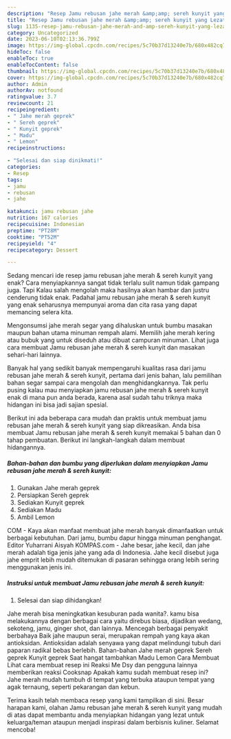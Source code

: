 ```yaml
---
description: "Resep Jamu rebusan jahe merah &amp;amp; sereh kunyit yang Lezat Sekali"
title: "Resep Jamu rebusan jahe merah &amp;amp; sereh kunyit yang Lezat Sekali"
slug: 1135-resep-jamu-rebusan-jahe-merah-and-amp-sereh-kunyit-yang-lezat-sekali
category: Uncategorized
date: 2023-06-10T02:13:36.799Z
image: https://img-global.cpcdn.com/recipes/5c70b37d13240e7b/680x482cq70/jamu-rebusan-jahe-merah-sereh-kunyit-foto-resep-utama.jpg
hideToc: false
enableToc: true
enableTocContent: false
thumbnail: https://img-global.cpcdn.com/recipes/5c70b37d13240e7b/680x482cq70/jamu-rebusan-jahe-merah-sereh-kunyit-foto-resep-utama.jpg
cover: https://img-global.cpcdn.com/recipes/5c70b37d13240e7b/680x482cq70/jamu-rebusan-jahe-merah-sereh-kunyit-foto-resep-utama.jpg
author: Admin
authorAv: notfound
ratingvalue: 3.7
reviewcount: 21
recipeingredient:
- " Jahe merah geprek"
- " Sereh geprek"
- " Kunyit geprek"
- " Madu"
- " Lemon"
recipeinstructions:

- "Selesai dan siap dinikmati!"
categories:
- Resep
tags:
- jamu
- rebusan
- jahe

katakunci: jamu rebusan jahe 
nutrition: 167 calories
recipecuisine: Indonesian
preptime: "PT28M"
cooktime: "PT52M"
recipeyield: "4"
recipecategory: Dessert

---
```



Sedang mencari ide resep jamu rebusan jahe merah &amp; sereh kunyit yang enak? Cara menyiapkannya sangat tidak terlalu sulit namun tidak gampang juga. Tapi Kalau salah mengolah maka hasilnya akan hambar dan justru cenderung tidak enak. Padahal jamu rebusan jahe merah &amp; sereh kunyit yang enak seharusnya mempunyai aroma dan cita rasa yang dapat memancing selera kita.


Mengonsumsi jahe merah segar yang dihaluskan untuk bumbu masakan maupun bahan utama minuman rempah alami. Memilih jahe merah kering atau bubuk yang untuk diseduh atau dibuat campuran minuman. Lihat juga cara membuat Jamu rebusan jahe merah &amp; sereh kunyit dan masakan sehari-hari lainnya.

Banyak hal yang sedikit banyak mempengaruhi kualitas rasa dari jamu rebusan jahe merah &amp; sereh kunyit, pertama dari jenis bahan, lalu pemilihan bahan segar sampai cara mengolah dan menghidangkannya. Tak perlu pusing kalau mau menyiapkan jamu rebusan jahe merah &amp; sereh kunyit enak di mana pun anda berada, karena asal sudah tahu triknya maka hidangan ini bisa jadi sajian spesial.


Berikut ini ada beberapa cara mudah dan praktis untuk membuat jamu rebusan jahe merah &amp; sereh kunyit yang siap dikreasikan. Anda bisa membuat Jamu rebusan jahe merah &amp; sereh kunyit memakai 5 bahan dan 0 tahap pembuatan. Berikut ini langkah-langkah dalam membuat hidangannya.

<!--inarticleads1-->

##### Bahan-bahan dan bumbu yang diperlukan dalam menyiapkan Jamu rebusan jahe merah &amp; sereh kunyit:

1. Gunakan  Jahe merah geprek
1. Persiapkan  Sereh geprek
1. Sediakan  Kunyit geprek
1. Sediakan  Madu
1. Ambil  Lemon


COM - Kaya akan manfaat membuat jahe merah banyak dimanfaatkan untuk berbagai kebutuhan. Dari jamu, bumbu dapur hingga minuman penghangat. Editor Yuharrani Aisyah KOMPAS.com - Jahe besar, jahe kecil, dan jahe merah adalah tiga jenis jahe yang ada di Indonesia. Jahe kecil disebut juga jahe emprit lebih mudah ditemukan di pasaran sehingga orang lebih sering menggunakan jenis ini. 

<!--inarticleads2-->

##### Instruksi untuk membuat Jamu rebusan jahe merah &amp; sereh kunyit:


1. Selesai dan siap dihidangkan!

Jahe merah bisa meningkatkan kesuburan pada wanita?. kamu bisa melakukannya dengan berbagai cara yaitu direbus biasa, dijadikan wedang, sekoteng, jamu, ginger shot, dan lainnya. Mencegah berbagai penyakit berbahaya Baik jahe maupun serai, merupakan rempah yang kaya akan antioksidan. Antioksidan adalah senyawa yang dapat melindungi tubuh dari paparan radikal bebas berlebih. Bahan-bahan Jahe merah geprek Sereh geprek Kunyit geprek Saat hangat tambahkan Madu Lemon Cara Membuat Lihat cara membuat resep ini Reaksi Me Dsy dan pengguna lainnya memberikan reaksi Cooksnap Apakah kamu sudah membuat resep ini? Jahe merah mudah tumbuh di tempat yang terbuka ataupun tempat yang agak ternaung, seperti pekarangan dan kebun. 

Terima kasih telah membaca resep yang kami tampilkan di sini. Besar harapan kami, olahan Jamu rebusan jahe merah &amp; sereh kunyit yang mudah di atas dapat membantu anda menyiapkan hidangan yang lezat untuk keluarga/teman ataupun menjadi inspirasi dalam berbisnis kuliner. Selamat mencoba!
